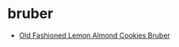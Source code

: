 # bruber

 * [Old Fashioned Lemon Almond Cookies Bruber](index/o/old-fashioned-lemon-almond-cookies-bruber-10284.json)
